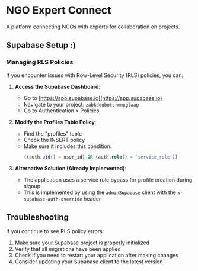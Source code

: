 # NGO Expert Connect

A platform connecting NGOs with experts for collaboration on projects.

## Supabase Setup :)

### Managing RLS Policies

If you encounter issues with Row-Level Security (RLS) policies, you can:

1. **Access the Supabase Dashboard**:
   - Go to [https://app.supabase.io](https://app.supabase.io)
   - Navigate to your project: `zabkdqubotsrmnxglaap`
   - Go to Authentication > Policies

2. **Modify the Profiles Table Policy**:
   - Find the "profiles" table
   - Check the INSERT policy
   - Make sure it includes this condition:
     ```sql
     ((auth.uid() = user_id) OR (auth.role() = 'service_role'))
     ```

3. **Alternative Solution (Already Implemented)**:
   - The application uses a service role bypass for profile creation during signup
   - This is implemented by using the `adminSupabase` client with the `x-supabase-auth-override` header

## Troubleshooting

If you continue to see RLS policy errors:

1. Make sure your Supabase project is properly initialized
2. Verify that all migrations have been applied
3. Check if you need to restart your application after making changes
4. Consider updating your Supabase client to the latest version 